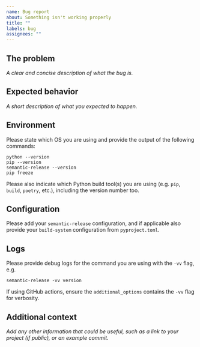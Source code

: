 ```yaml
---
name: Bug report
about: Something isn't working properly
title: ""
labels: bug
assignees: ""
---
```


## The problem

_A clear and concise description of what the bug is._

## Expected behavior

_A short description of what you expected to happen._

## Environment

Please state which OS you are using and provide the output of the following commands:

```shell
python --version
pip --version
semantic-release --version
pip freeze
```

Please also indicate which Python build tool(s) you are using (e.g. `pip`, `build`,
`poetry`, etc.), including the version number too.

## Configuration

Please add your `semantic-release` configuration, and if applicable also provide
your `build-system` configuration from `pyproject.toml`.

## Logs

Please provide debug logs for the command you are using with the `-vv` flag, e.g.

```shell
semantic-release -vv version
```

If using GitHub actions, ensure the `additional_options` contains the `-vv` flag
for verbosity.

## Additional context

_Add any other information that could be useful, such as a link to your project
(if public), or an example commit._
